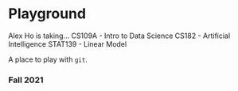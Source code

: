 # Playground

Alex Ho is taking...
CS109A - Intro to Data Science
CS182 - Artificial Intelligence
STAT139 - Linear Model

A place to play with `git`.

### Fall 2021
